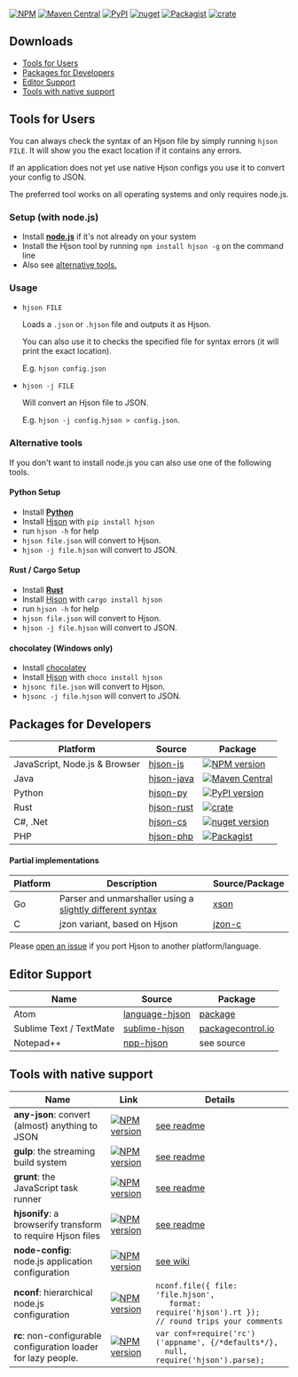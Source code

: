 [![NPM](https://img.shields.io/npm/v/hjson.svg?style=flat-square)](http://www.npmjs.com/package/hjson) [![Maven Central](https://img.shields.io/maven-central/v/org.hjson/hjson.svg?style=flat-square)](http://search.maven.org/#search&#124;ga&#124;1&#124;g%3A%22org.hjson%22%20a%3A%22hjson%22) [![PyPI](https://img.shields.io/pypi/v/hjson.svg?style=flat-square)](https://pypi.python.org/pypi/hjson) [![nuget](https://img.shields.io/nuget/v/Hjson.svg?style=flat-square)](https://www.nuget.org/packages/Hjson/) [![Packagist](https://img.shields.io/packagist/v/laktak/hjson.svg?style=flat-square)](https://packagist.org/packages/laktak/hjson) [![crate](https://img.shields.io/crates/v/serde-hjson.svg)](https://crates.io/crates/serde-hjson)

## Downloads

- [Tools for Users](#users)
- [Packages for Developers](#dev)
- [Editor Support](#ed)
- [Tools with native support](#native)

## <a id="users"></a> Tools for Users

You can always check the syntax of an Hjson file by simply running `hjson FILE`. It will show you the exact location if it contains any errors.

If an application does not yet use native Hjson configs you use it to convert your config to JSON.

The preferred tool works on all operating systems and only requires node.js.

### Setup (with node.js)

- Install [**node.js**](http://nodejs.org/) if it's not already on your system
- Install the Hjson tool by running `npm install hjson -g` on the command line
- Also see [alternative tools.](#alternative-tools)

### Usage

- `hjson FILE`

  Loads a `.json` or `.hjson` file and outputs it as Hjson.

  You can also use it to checks the specified file for syntax errors (it will print the exact location).

  E.g. `hjson config.json`

- `hjson -j FILE`

  Will convert an Hjson file to JSON.

  E.g. `hjson -j config.hjson > config.json`.

### Alternative tools

If you don't want to install node.js you can also use one of the following tools.

#### Python Setup

- Install [**Python**](https://www.python.org/)
- Install [Hjson](https://pypi.python.org/pypi/hjson) with `pip install hjson`
- run `hjson -h` for help
- `hjson file.json` will convert to Hjson.
- `hjson -j file.hjson` will convert to JSON.

#### Rust / Cargo Setup

- Install [**Rust**](http://rust-lang.org/)
- Install [Hjson](https://crates.io/crates/hjson) with `cargo install hjson`
- run `hjson -h` for help
- `hjson file.json` will convert to Hjson.
- `hjson -j file.hjson` will convert to JSON.

#### chocolatey (Windows only)

- Install [chocolatey](https://chocolatey.org)
- Install [Hjson](https://chocolatey.org/packages/hjson) with `choco install hjson`
- `hjsonc file.json` will convert to Hjson.
- `hjsonc -j file.hjson` will convert to JSON.

## <a id="dev"></a> Packages for Developers

Platform | Source | Package
-------- | ------ | -------
JavaScript, Node.js & Browser | [hjson-js](https://github.com/laktak/hjson-js) | [![NPM version](https://img.shields.io/npm/v/hjson.svg?style=flat-square)](http://www.npmjs.com/package/hjson)
Java     | [hjson-java](https://github.com/laktak/hjson-java) | [![Maven Central](https://img.shields.io/maven-central/v/org.hjson/hjson.svg?style=flat-square)](http://search.maven.org/#search&#124;ga&#124;1&#124;g%3A%22org.hjson%22%20a%3A%22hjson%22)
Python   | [hjson-py](https://github.com/laktak/hjson-py) | [![PyPI version](https://img.shields.io/pypi/v/hjson.svg?style=flat-square)](https://pypi.python.org/pypi/hjson)
Rust     | [hjson-rust](https://github.com/laktak/hjson-rust) | [![crate](https://img.shields.io/crates/v/serde-hjson.svg)](https://crates.io/crates/serde-hjson)
C#, .Net | [hjson-cs](https://github.com/laktak/hjson-cs) | [![nuget version](https://img.shields.io/nuget/v/Hjson.svg?style=flat-square)](https://www.nuget.org/packages/Hjson/)
PHP      | [hjson-php](https://github.com/laktak/hjson-php) | [![Packagist](https://img.shields.io/packagist/v/laktak/hjson.svg?style=flat-square)](https://packagist.org/packages/laktak/hjson)

#### Partial implementations

Platform | Description | Source/Package
-------- | ----------- | --------------
Go       | Parser and unmarshaller using a [slightly different syntax](https://github.com/client9/xson/tree/master/hjson#differences-andor-bugs) | [xson](https://github.com/client9/xson)
C        | jzon variant, based on Hjson | [jzon-c](https://github.com/KarlZylinski/jzon-c)

Please [open an issue](https://github.com/laktak/hjson/issues) if you port Hjson to another platform/language.

## <a id="ed"></a> Editor Support

Name     | Source | Package
-------- | ------ | -------
Atom | [language-hjson](https://github.com/dannyfritz/language-hjson) | [package](https://atom.io/packages/language-hjson)
Sublime Text / TextMate | [sublime-hjson](https://github.com/laktak/sublime-hjson) | [packagecontrol.io](https://packagecontrol.io/packages/Hjson)
Notepad++    | [npp-hjson](https://github.com/laktak/npp-hjson) | see source

## <a id="native"></a> Tools with native support

Name     | Link | Details
-------- | ---- | -------
**any-json**: convert (almost) anything to JSON | [![NPM version](https://img.shields.io/npm/v/any-json.svg?style=flat-square)](http://www.npmjs.com/package/any-json) | [see readme](https://github.com/laktak/any-json#usage)
**gulp**: the streaming build system | [![NPM version](https://img.shields.io/npm/v/gulp-hjson.svg?style=flat-square)](http://www.npmjs.com/package/gulp-hjson) | [see readme](https://github.com/laktak/gulp-hjson#usage)
**grunt**: the JavaScript task runner | [![NPM version](https://img.shields.io/npm/v/grunt-hjson.svg?style=flat-square)](http://www.npmjs.com/package/grunt-hjson) | [see readme](https://github.com/laktak/grunt-hjson#usage)
**hjsonify**: a browserify transform to require Hjson files | [![NPM version](https://img.shields.io/npm/v/hjsonify.svg?style=flat-square)](http://www.npmjs.com/package/hjsonify) | [see readme](https://github.com/dannyfritz/hjsonify#usage)
**node-config**: node.js application configuration | [![NPM version](https://img.shields.io/npm/v/config.svg?style=flat-square)](http://www.npmjs.com/package/config) | [see wiki](https://github.com/lorenwest/node-config/wiki/Configuration-Files#human-json---hjson)
**nconf**: hierarchical node.js configuration | [![NPM version](https://img.shields.io/npm/v/nconf.svg?style=flat-square)](http://www.npmjs.com/package/nconf) | `nconf.file({ file: 'file.hjson',`<br>`   format: require('hjson').rt });`<br>`// round trips your comments`
**rc**: non-configurable configuration loader for lazy people. | [![NPM version](https://img.shields.io/npm/v/rc.svg?style=flat-square)](http://www.npmjs.com/package/rc) | `var conf=require('rc')('appname', {/*defaults*/},`<br>`  null, require('hjson').parse);`

